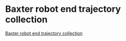 # Baxter robot end trajectory collection
[Baxter robot end trajectory collection](https://aiwithcloud.com/2022/09/15/baxter_robot_end_trajectory_collection/)